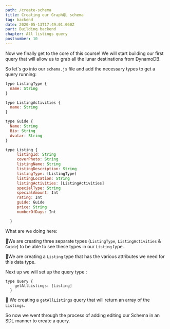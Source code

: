 ```yaml
---
path: /create-schema
title: Creating our GraphQL schema
tag: backend
date: 2020-05-13T17:49:01.060Z
part: Building backend
chapter: All listings query
postnumber: 10
---
```


Now we finally get to the core of this course! We will start building our first query that will allow us to grab all the lunar destinations from DynamoDB.

So let's go into our `schema.js` file and add the necessary types to get a query running:

```javascript
type ListingType {
  name: String
}

type ListingActivities {
  name: String
}

type Guide {
  Name: String
  Bio: String
  Avatar: String
}

type Listing {
     listingId: String
     coverPhoto: String
     listingName: String
     listingDescription: String
     listingType: [ListingType]
     listingLocation: String
     listingActivities: [ListingActivities]
     specialType: String
     specialAmount: Int
     rating: Int
     guide: Guide
     price: String
     numberOfDays: Int

  }
```

What are we doing here:

🔋We are creating three separate types (`ListingType`, `ListingActivities` & `Guide`) to be able to see these types in our `Listing` type.

🔋We are creating a `Listing` type that has the various attributes we need for this data type.

Next up we will set up the query type :

```
type Query {
    getAllListings: [Listing]
  }
```

🔋 We creating a `getAllListings` query that will return an array of the `Listings`.

So now we went through the process of adding editing our Schema in an SDL manner to create a query.
